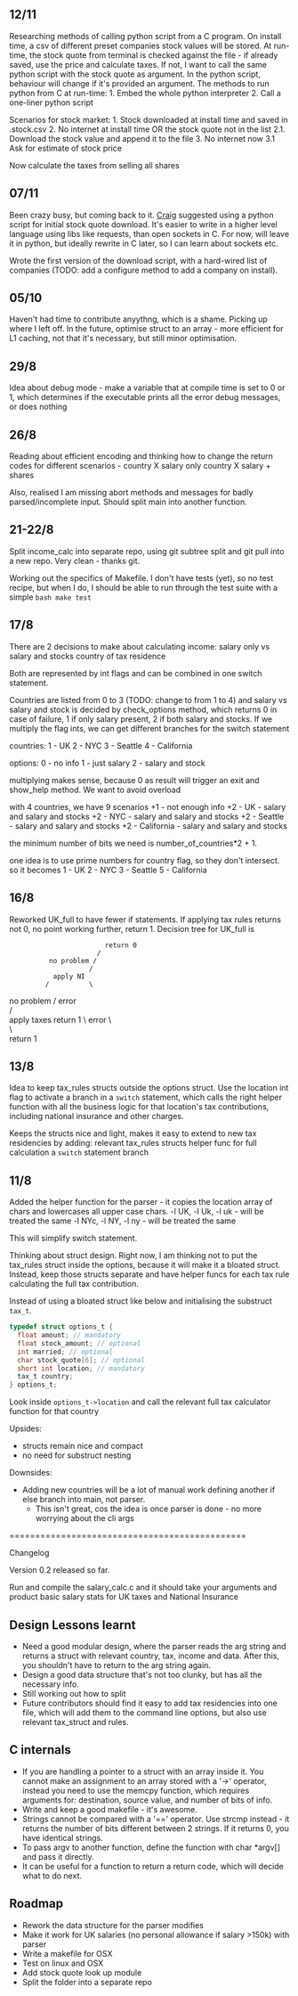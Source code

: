 ## 12/11

Researching methods of calling python script from a C program. On install time, a csv of different preset companies stock values will be stored. At run-time, the stock quote from terminal is checked against the file - if already saved, use the price and calculate taxes. If not, I want to call the same python script with the stock quote as argument. In the python script, behaviour will change if it's provided an argument. The methods to run python from C at run-time:
    1. Embed the whole python interpreter
    2. Call a one-liner python script

Scenarios for stock market:
    1. Stock downloaded at install time and saved in .stock.csv
    2. No internet at install time OR the stock quote not in the list
    2.1. Download the stock value and append it to the file
    3. No internet now
    3.1 Ask for estimate of stock price

Now calculate the taxes from selling all shares

## 07/11

Been crazy busy, but coming back to it. [Craig](https://github.com/cratuki) suggested using 
a python script for initial stock quote download. 
It's easier to write in a higher level language using libs like requests, 
than open sockets in C. 
For now, will leave it in python, but ideally rewrite in C later, 
so I can learn about sockets etc. 

Wrote the first version of the download script, with a hard-wired list 
of companies (TODO: add a configure method to add a company on install). 


## 05/10

Haven't had time to contribute anyythng, which is a shame. Picking up where I left off. In the future, optimise struct to an array - more efficient for L1 caching, not that it's necessary, but still minor optimisation. 

## 29/8

Idea about debug mode - make a variable that at compile time is set to 0 or 1, which determines if the executable prints all the error debug messages, or does nothing

## 26/8

Reading about efficient encoding and thinking how to change the return codes for different scenarios - 
country X salary only
country X salary + shares

Also, realised I am missing abort methods and messages for badly parsed/incomplete input. Should split main into another function.

## 21-22/8

Split income_calc into separate repo, using git subtree split and git pull into a new repo. Very clean - thanks git. 

Working out the specifics of Makefile. I don't have tests (yet), so no test recipe, but when I do, I should be able to run through the test suite with a simple ```bash make test```


## 17/8

There are 2 decisions to make about calculating income:
      salary only vs salary and stocks
      country of tax residence

Both are represented by int flags and can be combined in one switch statement.

Countries are listed from 0 to 3 (TODO: change to from 1 to 4) and salary vs salary and stock is decided by check_options method, which returns 0 in case of failure, 1 if only salary present, 2 if both salary and stocks. If we multiply the flag ints, we can get different branches for the switch statement

countries:
1 - UK
2 - NYC
3 - Seattle
4 - California

options:
0 - no info
1 - just salary
2 - salary and stock

multiplying makes sense, because 0 as result will trigger an exit and show_help method. We want to avoid overload 

with 4 countries, we have 9 scenarios
+1 - not enough info
+2 - UK - salary and salary and stocks
+2 - NYC - salary and salary and stocks
+2 - Seattle - salary and salary and stocks
+2 - California - salary and salary and stocks

the minimum number of bits we need is number_of_countries*2 + 1. 

one idea is to use prime numbers for country flag, so they don't intersect. so it becomes
1 - UK
2 - NYC
3 - Seattle
5 - California


## 16/8 

Reworked UK\_full to have fewer if statements. If applying tax rules returns not 0, no point working further, return 1. Decision tree for UK\_full is

                            return 0
                          /
              no problem /
                        /
               apply NI           
             /          \
 no problem /      error \
           /              \
apply taxes                 return 1
           \ 
     error  \   
             \    
                return 1


## 13/8

Idea to keep tax_rules structs outside the options struct. Use the location int flag to activate a branch in a ```switch``` statement, which calls the right helper function with all the business logic for that location's tax contributions, including national insurance and other charges. 

Keeps the structs nice and light, makes it easy to extend to new tax residencies by adding:
      relevant tax_rules structs
      helper func for full calculation
      a ```switch``` statement branch

## 11/8

Added the helper function for the parser - it copies the location array of chars and lowercases all upper case chars. 
-l UK, -l Uk, -l uk   - will be treated the same
-l NYc, -l NY, -l ny  - will be treated the same

This will simplify switch statement.

Thinking about struct design. Right now, I am thinking not to put the tax_rules struct inside the options, because it will make it a bloated struct. Instead, keep those structs separate and have helper funcs for each tax rule calculating the full tax contribution. 

Instead of using a bloated struct like below and initialising the substruct ```tax_t```. 
```c
typedef struct options_t {
  float amount; // mandatory
  float stock_amount; // optional 
  int married; // optional 
  char stock_quote[6]; // optional 
  short int location; // mandatory
  tax_t country;
} options_t;
```

Look inside ```options_t->location``` and call the relevant full tax calculator function for that country

Upsides:
* structs remain nice and compact
* no need for substruct nesting


Downsides: 
* Adding new countries will be a lot of manual work defining another if else branch into main, not parser. 
  * This isn't great, cos the idea is once parser is done - no more worrying about the cli args


==============================================

Changelog

Version 0.2 released so far. 

Run and compile the salary_calc.c and it should take your arguments and product basic salary stats for UK taxes and National Insurance

## Design Lessons learnt

* Need a good modular design, where the parser reads the arg string and returns a struct with relevant country, tax, income and data. After this, you shouldn't have to return to the arg string again.
* Design a good data structure that's not too clunky, but has all the necessary info.
* Still working out how to split 
* Future contributors should find it easy to add tax residencies into one file, which will add them to the command line options, but also use relevant tax_struct and rules.


## C internals

* If you are handling a pointer to a struct with an array inside it. You cannot make an assignment to an array stored with a '->' operator, instead you need to use the memcpy function, which requires arguments for: destination, source value, and number of bits of info. 
* Write and keep a good makefile - it's awesome. 
* Strings cannot be compared with a '==' operator. Use strcmp instead - it returns the number of bits different between 2 strings. If it returns 0, you have identical strings. 
* To pass argv to another function, define the function with char \*argv[] and pass it directly.
* It can be useful for a function to return a return code, which will decide what to do next.


## Roadmap
* Rework the data structure for the parser modifies
* Make it work for UK salaries (no personal allowance if salary >150k) with parser
* Write a makefile for OSX
* Test on linux and OSX
* Add stock quote look up module
* Split the folder into a separate repo
